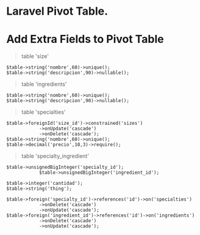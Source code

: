 # Laravel Pivot Table.
# Add Extra Fields to Pivot Table

> table 'size' 
````
$table->string('nombre',60)->unique();
$table->string('descripcion',90)->nullable();
````
> table 'ingredients'
````
$table->string('nombre',60)->unique();
$table->string('descripcion',90)->nullable();
````
> table 'specialties'
````
$table->foreignId('size_id')->constrained('sizes')
            ->onUpdate('cascade')
            ->onDelete('cascade');
$table->string('nombre',60)->unique();
$table->decimal('precio',10,3)->require();
````
> table 'specialty_ingredient'
````
$table->unsignedBigInteger('specialty_id');
            $table->unsignedBigInteger('ingredient_id');
````
````
$table->integer('cantidad');
$table->string('thing');
````
````
$table->foreign('specialty_id')->references('id')->on('specialties')
            ->onDelete('cascade')
            ->onUpdate('cascade');
$table->foreign('ingredient_id')->references('id')->on('ingredients')
            ->onDelete('cascade')
            ->onUpdate('cascade');
````
